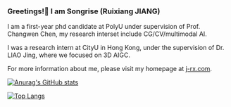 ### Greetings!👋 I am Songrise (Ruixiang JIANG)
<!-- 🌱 I’m currently learning computer graphics.   -->

I am a first-year phd candidate at PolyU under supervision of Prof. Changwen Chen, my research interset include CG/CV/multimodal AI.

I was a research intern at CityU in Hong Kong, under the supervision of Dr. LIAO Jing, where we focused on 3D AIGC.


For more information about me, please visit my homepage at [j-rx.com](https://j-rx.com).

[![Anurag's GitHub stats](https://github-readme-stats.vercel.app/api?username=songrise&show_icons=true&theme=dracula
)](https://github.com/anuraghazra/github-readme-stats)  

[![Top Langs](https://github-readme-stats.vercel.app/api/top-langs/?username=songrise&layout=compact&theme=dracula)](https://github.com/anuraghazra/github-readme-stats)

<!--
**songrise/songrise** is a ✨ _special_ ✨ repository because its `README.md` (this file) appears on your GitHub profile.

Here are some ideas to get you started:

- 🔭 I’m currently working on ...
- 🌱 I’m currently learning ...
- 👯 I’m looking to collaborate on ...
- 🤔 I’m looking for help with ...
- 💬 Ask me about ...
- 📫 How to reach me: ...
- 😄 Pronouns: ...
- ⚡ Fun fact: ...
-->
